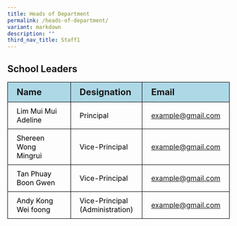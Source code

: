 ```yaml
---
title: Heads of Department
permalink: /heads-of-department/
variant: markdown
description: ""
third_nav_title: Staff1
---
```

<h2>School Leaders</h2>
<table>
		<tbody>
					<tr style="background-color: lightblue">
							<th style="font-size: 20px; border: 1px solid black;padding: 10px 20px; text-align: left;">Name</th>
							<th style="font-size: 20px; border: 1px solid black;padding: 10px 20px; text-align: left;">Designation</th>
							<th style="font-size: 20px; border: 1px solid black;padding: 10px 20px; text-align: left;">Email</th>
					</tr>
					<tr>
							<td style="color: black; font-size: 16px; border: 1px solid black;padding: 10px 20px;">Lim Mui Mui Adeline</td>
							<td style="color: black; font-size: 16px; border: 1px solid black;padding: 10px 20px;">Principal</td>
							<td style="font-size: 16px; border: 1px solid black;padding: 10px 20px;"><a href="yehlaingwinedu@gmail.com">example@gmail.com</a></td>
					</tr>  
					<tr>
							<td style="color: black; font-size: 16px; border: 1px solid black;padding: 10px 20px;">Shereen Wong Mingrui</td>
							<td style="color: black; font-size: 16px; border: 1px solid black;padding: 10px 20px;">Vice-Principal</td>
							<td style="font-size: 16px; border: 1px solid black;padding: 10px 20px;"><a href="yehlaingwinedu@gmail.com">example@gmail.com</a></td>
				</tr> 
				<tr>
						<td style="color: black; font-size: 16px; border: 1px solid black;padding: 10px 20px;">Tan Phuay Boon Gwen</td>
						<td style="color: black; font-size: 16px; border: 1px solid black;padding: 10px 20px;">Vice-Principal</td>
						<td style="font-size: 16px; border: 1px solid black;padding: 10px 20px;"><a href="yehlaingwinedu@gmail.com">example@gmail.com</a></td>
				</tr> 
				<tr>
						<td style="color: black; font-size: 16px; border: 1px solid black;padding: 10px 20px;">Andy Kong Wei foong</td>
						<td style="color: black; font-size: 16px; border: 1px solid black;padding: 10px 20px;">Vice-Principal<br>(Administration)</td>
						<td style="font-size: 16px; border: 1px solid black;padding: 10px 20px;"><a href="yehlaingwinedu@gmail.com">example@gmail.com</a></td>
				</tr> 
		</tbody>
</table>